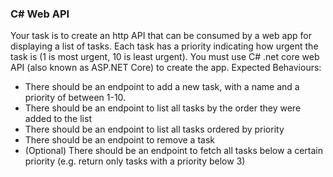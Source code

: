 ### C# Web API

Your task is to create an http API that can be consumed by a web app for displaying a list of tasks. Each task has a priority indicating how urgent the task is (1 is most urgent, 10 is least urgent). You must use C# .net core web API (also known as ASP.NET Core) to create the app.
Expected Behaviours:

- There should be an endpoint to add a new task, with a name and a priority of between 1-10.
- There should be an endpoint to list all tasks by the order they were added to the list
- There should be an endpoint to list all tasks ordered by priority
- There should be an endpoint to remove a task
- (Optional) There should be an endpoint to fetch all tasks below a certain priority (e.g. return only tasks with a priority below 3)
